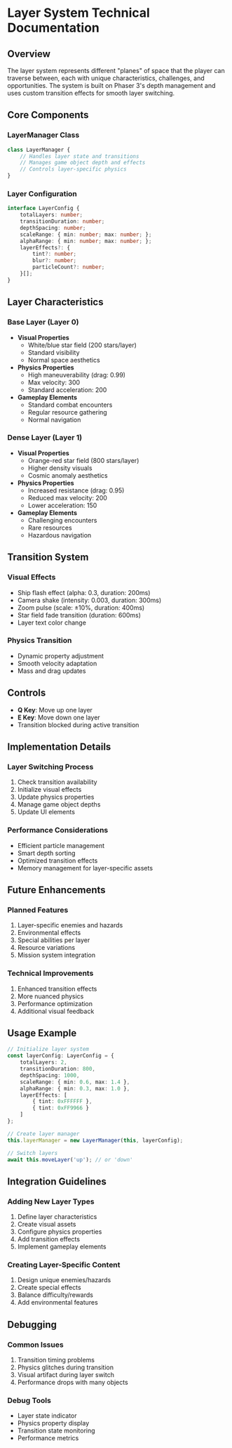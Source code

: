 # Layer System Technical Documentation

## Overview
The layer system represents different "planes" of space that the player can traverse between, each with unique characteristics, challenges, and opportunities. The system is built on Phaser 3's depth management and uses custom transition effects for smooth layer switching.

## Core Components

### LayerManager Class
```typescript
class LayerManager {
    // Handles layer state and transitions
    // Manages game object depth and effects
    // Controls layer-specific physics
}
```

### Layer Configuration
```typescript
interface LayerConfig {
    totalLayers: number;
    transitionDuration: number;
    depthSpacing: number;
    scaleRange: { min: number; max: number; };
    alphaRange: { min: number; max: number; };
    layerEffects?: {
        tint?: number;
        blur?: number;
        particleCount?: number;
    }[];
}
```

## Layer Characteristics

### Base Layer (Layer 0)
- **Visual Properties**
  - White/blue star field (200 stars/layer)
  - Standard visibility
  - Normal space aesthetics
- **Physics Properties**
  - High maneuverability (drag: 0.99)
  - Max velocity: 300
  - Standard acceleration: 200
- **Gameplay Elements**
  - Standard combat encounters
  - Regular resource gathering
  - Normal navigation

### Dense Layer (Layer 1)
- **Visual Properties**
  - Orange-red star field (800 stars/layer)
  - Higher density visuals
  - Cosmic anomaly aesthetics
- **Physics Properties**
  - Increased resistance (drag: 0.95)
  - Reduced max velocity: 200
  - Lower acceleration: 150
- **Gameplay Elements**
  - Challenging encounters
  - Rare resources
  - Hazardous navigation

## Transition System

### Visual Effects
- Ship flash effect (alpha: 0.3, duration: 200ms)
- Camera shake (intensity: 0.003, duration: 300ms)
- Zoom pulse (scale: ±10%, duration: 400ms)
- Star field fade transition (duration: 600ms)
- Layer text color change

### Physics Transition
- Dynamic property adjustment
- Smooth velocity adaptation
- Mass and drag updates

## Controls
- **Q Key**: Move up one layer
- **E Key**: Move down one layer
- Transition blocked during active transition

## Implementation Details

### Layer Switching Process
1. Check transition availability
2. Initialize visual effects
3. Update physics properties
4. Manage game object depths
5. Update UI elements

### Performance Considerations
- Efficient particle management
- Smart depth sorting
- Optimized transition effects
- Memory management for layer-specific assets

## Future Enhancements

### Planned Features
1. Layer-specific enemies and hazards
2. Environmental effects
3. Special abilities per layer
4. Resource variations
5. Mission system integration

### Technical Improvements
1. Enhanced transition effects
2. More nuanced physics
3. Performance optimization
4. Additional visual feedback

## Usage Example
```typescript
// Initialize layer system
const layerConfig: LayerConfig = {
    totalLayers: 2,
    transitionDuration: 800,
    depthSpacing: 1000,
    scaleRange: { min: 0.6, max: 1.4 },
    alphaRange: { min: 0.3, max: 1.0 },
    layerEffects: [
        { tint: 0xFFFFFF },
        { tint: 0xFF9966 }
    ]
};

// Create layer manager
this.layerManager = new LayerManager(this, layerConfig);

// Switch layers
await this.moveLayer('up'); // or 'down'
```

## Integration Guidelines

### Adding New Layer Types
1. Define layer characteristics
2. Create visual assets
3. Configure physics properties
4. Add transition effects
5. Implement gameplay elements

### Creating Layer-Specific Content
1. Design unique enemies/hazards
2. Create special effects
3. Balance difficulty/rewards
4. Add environmental features

## Debugging

### Common Issues
1. Transition timing problems
2. Physics glitches during transition
3. Visual artifact during layer switch
4. Performance drops with many objects

### Debug Tools
- Layer state indicator
- Physics property display
- Transition state monitoring
- Performance metrics 